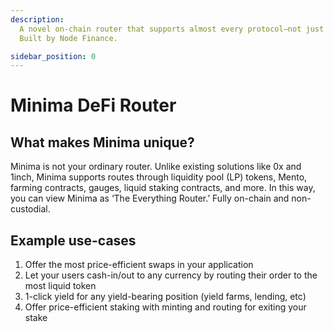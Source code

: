 ```yaml
---
description:
  A novel on-chain router that supports almost every protocol—not just tokens.
  Built by Node Finance.

sidebar_position: 0
---
```


# Minima DeFi Router

## What makes Minima unique?

Minima is not your ordinary router. Unlike existing solutions like 0x and 1inch, Minima supports routes through liquidity pool (LP) tokens, Mento, farming contracts, gauges, liquid staking contracts, and more. In this way, you can view Minima as ‘The Everything Router.’ Fully on-chain and non-custodial.&#x20;

## Example use-cases

1. Offer the most price-efficient swaps in your application
2. Let your users cash-in/out to any currency by routing their order to the most liquid token
3. 1-click yield for any yield-bearing position (yield farms, lending, etc)
4. Offer price-efficient staking with minting and routing for exiting your stake
